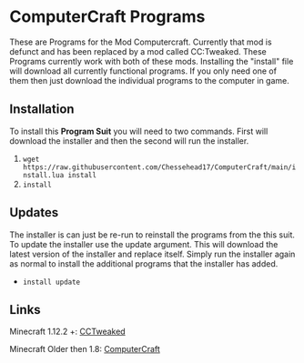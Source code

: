# ComputerCraft Programs

These are Programs for the Mod Computercraft. Currently that mod is defunct and has been replaced by a mod called CC:Tweaked.
These Programs currently work with both of these mods. Installing the "install" file will download all currently functional programs. If you only need one of them then just download the individual programs to the computer in game.

## Installation

To install this **Program Suit** you will need to two commands. First will download the installer and then the second will run the installer.

1. ```wget https://raw.githubusercontent.com/Chessehead17/ComputerCraft/main/install.lua install```
2. ```install```

## Updates

The installer is can just be re-run to reinstall the programs from the this suit. To update the installer use the update argument. This will download the latest version of the installer and replace itself. Simply run the installer again as normal to install the additional programs that the installer has added.

- ```install update```

## Links

Minecraft 1.12.2 +: [CCTweaked](https://tweaked.cc/)

Minecraft Older then 1.8: [ComputerCraft](https://www.computercraft.info/)
